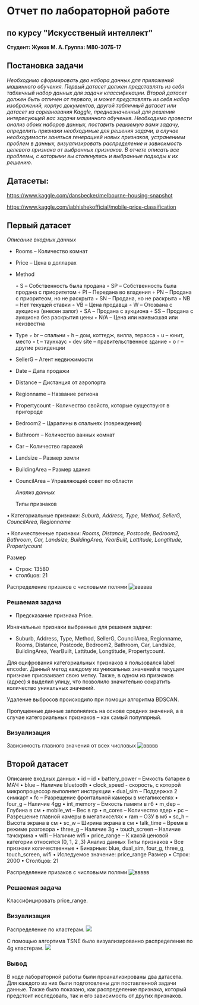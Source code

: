 # Отчет по лабораторной работе

## по курсу "Искусственый интеллект"

**Студент: Жуков М. А. Группа: М80-307Б-17**



## **Постановка задачи**

*Необходимо сформировать два набора данных для приложений машинного обучения. Первый датасет должен представлять из себя табличный набор данных для задачи классификации. Второй датасет должен быть отличен от первого, и может представлять из себя набор изображений, корпус документов, другой табличный датасет или датасет из соревнования Kaggle, предназначенный для решения интересующей вас задачи машинного обучения. Необходимо провести анализ обоих наборов данных, поставить решаемую вами задачу, определить признаки необходимые для решения задачи, в случае необходимости заняться генерацией новых признаков, устранением проблем в данных, визуализировать распределение и зависимость целевого признака от выбранных признаков. В отчете описать все проблемы, с которыми вы столкнулись и выбранные подходы к их решению.*

##  Датасеты:

 https://www.kaggle.com/dansbecker/melbourne-housing-snapshot 

https://www.kaggle.com/iabhishekofficial/mobile-price-classification 


## Первый датасет

 *Описание входных данных*

- Rooms – Количество комнат

- Price – Цена в долларах

- Method

  ◦ S – Собственность была продана
   ◦ SP – Собственность была продана с приоритетом ◦ PI – Передана во владения
   ◦ PN – Продана с приоритеом, но не раскрыта
   ◦ SN – Продана, но не раскрыта
   ◦ NB – Нет текущей ставки
   ◦ VB – Цена продавца
   ◦ W – Отозвана с аукциона (внесен залог)
   ◦ SA – Продана с аукциона
   ◦ SS – Продана с аукциона без раскрытия цены
   ◦ N/A – Цена или наивысшая или неизвестна

- Type
   ◦ br – спальни
   ◦ h – дом, коттедж, вилла, терасса
   ◦ u – юнит, место
   ◦ t – таунхаус
   ◦ dev site – правительственное здание ◦ o r – другие резиденции

- SellerG – Агент недвижимости

- Date – Дата продажи

- Distance – Дистанция от аэропорта

- Regionname – Название региона

- Propertycount - Количество свойств, которые существуют в пригороде

- Bedroom2 – Царапины в спальнях (повреждения)

- Bathroom – Количество ванных комнат

- Car – Количество гаражей

- Landsize – Размер земли

- BuildingArea – Размер здания

- CouncilArea – Управляющий совет по области

  *Анализ данных*

  Типы признаков

• Категориальные признаки: *Suburb, Address, Type, Method, SellerG, CouncilArea, Regionname*

• Количественные признаки: *Rooms, Distance, Postcode, Bedroom2, Bathroom, Car, Landsize, BuildingArea, YearBuilt, Lattitude, Longtitude, Propertycount*

Размер

- Строк: 13580
- столбцов: 21

Распределение призаков с числовыми полями
![вввввв](https://github.com/ZhukovMA/ML1/blob/master/Melbourn/melbourn1.png)

### Решаемая задача
- Предсказание признака Price.

Изначальные признаки выбранные для решения задачи:
- Suburb, Address, Type, Method, SellerG, CouncilArea, Regionname, Rooms, Distance, Postcode, Bedroom2, Bathroom, Car, Landsize, BuildingArea, YearBuilt, Lattitude, Longtitude, Propertycount.

Для оцифрования категориальных признаков я пользовался label encoder. Данный метод каждому из уникальных значений в текущем признаке присваивает свою метку. Также, в одном из признаков (адрес) я выделил улицу, что позволило значительно сократить количество уникальных значений.

Удаление выбросов происходило при помощи алгоритма BDSCAN.

Пропущенные данные заполнялись на основе средних значений, а в случае категориальных признаков – как самый популярный.

### Визуализация

Зависимость главного значения от всех числовых
![ввввв](https://github.com/ZhukovMA/ML1/blob/master/Melbourn/melbourn2.png)

## Второй датасет

Описание входных данных
• id – id
• battery_power – Емкость батареи в МАЧ
• blue – Наличие bluetooth
• clock_speed - скорость, с которой микропроцессор выполняет инструкции
• dual_sim – Поддержка 2 симкарт
• fc – Разрещение фронтальной камеры в мегапикселях
• four_g – Наличие 4gg
• int_memory – Емкость памяти в гб
• m_dep – Глубина в см
• mobile_wt – Вес в гр
• n_cores – Количество ядер
• pc – Разрешение главной камеры в мегапикселях
• ram – ОЗУ в мб
• sc_h – Высота экрана в см
• sc_w – Ширина экрана в см
• talk_time – Время в режиме разговора
• three_g – Наличие 3g
• touch_screen – Наличие тачскрина
• wifi – Наличие wifi
• price_range – К какой ценовой категории относится (0, 1, 2 ,3)
Анализ данных
Типы признаков
• Все признаки количественные
• Бинарные: blue, dual_sim, four_g, three_g, touch_screen, wifi • Иследуемое значение: price_range
Размер
• Строк: 2000
• Столбцов: 21

Распределение призаков с числовыми полями
![ввввв](https://github.com/ZhukovMA/ML1/blob/master/Mobile/Mobile1.png)

### Решаемая задача
Классифицировать price_range.

### Визуализация
Распределение по кластерам.
![](https://github.com/ZhukovMA/ML1/blob/master/Mobile/Mobile2.png)

С помощью алгортима TSNE было визуализированно распределение по 4g кластерам.
![](https://github.com/ZhukovMA/ML1/blob/master/Mobile/Mobile3.png)

### Вывод
В ходе лабораторной работы были проанализированы два датасета. Для каждого из них были подготовлены для поставленной задачи данные. Также было показано, как распределение признака, который предстоит исследовать, так и его зависимость от других признаков.
